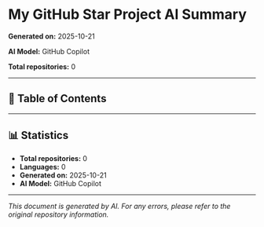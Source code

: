 # My GitHub Star Project AI Summary

**Generated on:** 2025-10-21

**AI Model:** GitHub Copilot

**Total repositories:** 0

---

## 📖 Table of Contents


---


## 📊 Statistics

- **Total repositories:** 0
- **Languages:** 0
- **Generated on:** 2025-10-21
- **AI Model:** GitHub Copilot

---

*This document is generated by AI. For any errors, please refer to the original repository information.*
